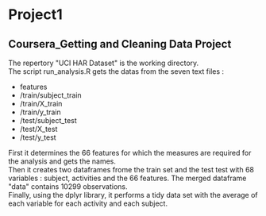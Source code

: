 # Project1  
## Coursera_Getting and Cleaning Data Project  

The repertory "UCI HAR Dataset" is the working directory.  
The script run_analysis.R gets the datas from the seven text files :
* features  
* /train/subject_train  
* /train/X_train  
* /train/y_train  
* /test/subject_test  
* /test/X_test  
* /test/y_test

First it determines the 66 features for which the measures are required for the analysis and gets the names.  
Then it creates two dataframes frome the train set and the test test with 68 variables : subject, activities and the 66 features.
The merged dataframe "data" contains 10299 observations.  
Finally, using the dplyr library, it performs a tidy data set with the average of each variable for each activity and each subject.